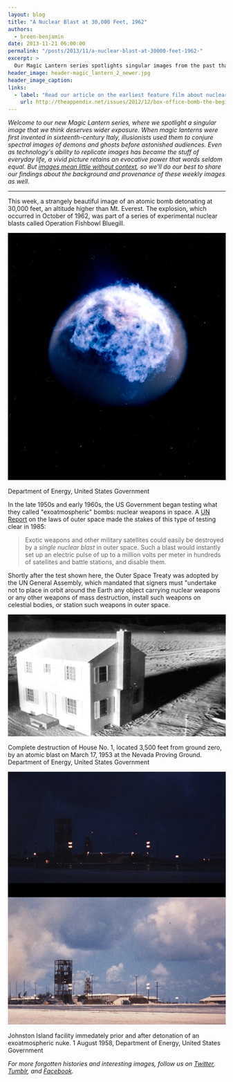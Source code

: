 ```yaml
---
layout: blog
title: "A Nuclear Blast at 30,000 Feet, 1962"
authors:
  - breen-benjamin
date: 2013-11-21 06:00:00
permalink: "/posts/2013/11/a-nuclear-blast-at-30000-feet-1962-"
excerpt: >
  Our Magic Lantern series spotlights singular images from the past that deserve wider exposure. This week: nuclear bombs in space.
header_image: header-magic_lantern_2_newer.jpg
header_image_caption: 
links: 
  - label: "Read our article on the earliest feature film about nuclear weapons, “Box Office Bomb.”"
    url: http://theappendix.net/issues/2012/12/box-office-bomb-the-beginning-or-the-end-1947
---
```

*Welcome to our new *Magic Lantern* series, where we spotlight a singular image that we think deserves wider exposure.  When magic lanterns were first invented in sixteenth-century Italy, illusionists used them to conjure spectral images of demons and ghosts before astonished audiences. Even as technology's ability to replicate images has became the stuff of everyday life, a vivid picture retains an evocative power that words seldom equal. But [images mean little without context](http://theappendix.net/blog/2012/11/cabinets-of-curiosity:-the-web-as-wunderkammer), so we'll do our best to share our findings about the background and provenance of these weekly images as well.*

***

This week, a strangely beautiful image of an atomic bomb detonating at 30,000 feet, an altitude higher than Mt. Everest. The explosion, which occurred in October of 1962, was part of a series of experimental nuclear blasts called Operation Fishbowl Bluegill.

<div class="inline-image">
<a rel="lightbox" href="/images/blog/2013/11/tumblr_muze05SLOX1rl1rfao1_1280-large.jpg">
<img src="/images/blog/2013/11/tumblr_muze05SLOX1rl1rfao1_1280-medium.jpg" width="640" alt="Magic Lantern" />
</a>
<p class="caption">
<span class="credit">Department of Energy, United States Government</span>
</p>
</div>

 In the late 1950s and early 1960s, the US Government began testing what they called "exoatmospheric" bombs: nuclear weapons in space. A [UN Report](http://books.google.com/books?id=0gDHK_Xm56oC&pg=PA156&dq=nuclear+blasts+in+space&hl=en&sa=X&ei=5AR3UtCxH7OtsATjxIHoBA&ved=0CDIQ6AEwAQ#v=onepage&q=nuclear%20blasts%20in%20space&f=false) on the laws of outer space made the stakes of this type of testing clear in 1985: 

>Exotic weapons and other military satellites could easily be destroyed by a *single nuclear blast* in outer space. Such a blast would instantly set up an electric pulse of up to a million volts per meter in hundreds of satellites and battle stations, and disable them.

Shortly after the test shown here, the Outer Space Treaty was adopted by the UN General Assembly, which mandated that signers must "undertake not to place in orbit around the Earth any object carrying nuclear weapons or any other weapons of mass destruction, install such weapons on celestial bodies, or station such weapons in outer space.

<div class="inline-image">
<a rel="lightbox" href="/images/blog/2013/11/tumblr_mvpzjyEMlA1rl1rfao1_500-large.gif">
<img src="/images/blog/2013/11/tumblr_mvpzjyEMlA1rl1rfao1_500-medium.gif" width="640" alt="Magic Lantern" />
</a>
<p class="caption"> Complete destruction of House No. 1, located 3,500 feet from ground zero, by an atomic blast on March 17, 1953 at the Nevada Proving Ground.
<span class="credit">Department of Energy, United States Government</span>
</p>
</div>

<div class="inline-image">
<a rel="lightbox" href="/images/blog/2013/11/Johnston_Island_facility_immedately_prior_and_after_detonation_of_an_exoatmospheric_nuke._1_August_1958__United_States_Government__Department_of_Energy-large.jpg">
<img src="/images/blog/2013/11/Johnston_Island_facility_immedately_prior_and_after_detonation_of_an_exoatmospheric_nuke._1_August_1958__United_States_Government__Department_of_Energy-medium.jpg" width="640" alt="Magic Lantern" />
</a>
<p class="caption">Johnston Island facility immedately prior and after detonation of an exoatmospheric nuke. 1 August 1958,
<span class="credit">Department of Energy, United States Government</span>
</p>
</div>

*For more forgotten histories and interesting images, follow us on [Twitter](https://twitter.com/appendixjournal), [Tumblr](http://tumblr.theappendix.net/), and [Facebook](https://www.facebook.com/TheAppendix).* 